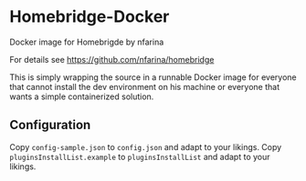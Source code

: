 # Homebridge-Docker

Docker image for Homebrigde by nfarina

For details see https://github.com/nfarina/homebridge

This is simply wrapping the source in a runnable Docker image for everyone that cannot install the dev environment on his machine or everyone that wants a simple containerized solution.

## Configuration

Copy `config-sample.json` to `config.json` and adapt to your likings.
Copy `pluginsInstallList.example` to `pluginsInstallList` and adapt to your likings.